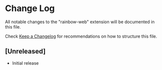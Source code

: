 # Change Log

All notable changes to the "rainbow-web" extension will be documented in this file.

Check [Keep a Changelog](http://keepachangelog.com/) for recommendations on how to structure this file.

## [Unreleased]

- Initial release
